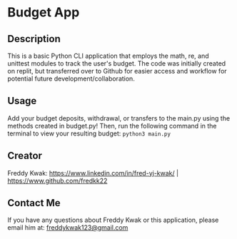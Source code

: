 # Budget App

## Description
This is a basic Python CLI application that employs the math, re, and unittest modules to track the user's budget. The code was initially created on replit, but transferred over to Github for easier access and workflow for potential future development/collaboration.

## Usage
Add your budget deposits, withdrawal, or transfers to the main.py using the methods created in budget.py! Then, run the following command in the terminal to view your resulting budget: `python3 main.py`

## Creator
Freddy Kwak: https://www.linkedin.com/in/fred-yj-kwak/ | https://www.github.com/fredkk22

## Contact Me
If you have any questions about Freddy Kwak or this application, please email him at: freddykwak123@gmail.com
